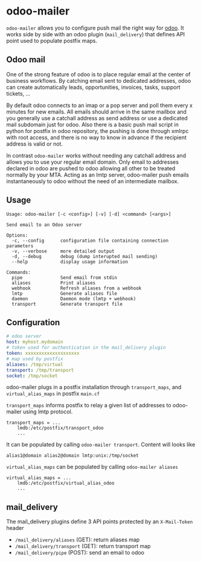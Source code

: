 # odoo-mailer

`odoo-mailer` allows you to configure push mail the right way for [odoo](https://odoo.com). It works side by side
with an odoo plugin (`mail_delivery`) that defines API point used to populate postfix maps.

## Odoo mail

One of the strong feature of odoo is to place regular email at the center of business workflows. By catching email
sent to dedicated addresses, odoo can create automatically leads, opportunities, invoices, tasks, support tickets, ...

By default odoo connects to an imap or a pop server and poll them every x minutes for new emails. All emails
should arrive in the same mailbox and you generally use a catchall address as send address or use a dedicated mail
subdomain just for odoo. Also there is a basic push mail script in python for postfix in odoo repository, the pushing
is done through xmlrpc with root access, and there is no way to know in advance if the recipient address is valid or not.

In contrast `odoo-mailer` works without needing any catchall address and allows you to use your regular email domain. Only
email to addresses declared in odoo are pushed to odoo allowing all other to be treated normally by your MTA. Acting
as an lmtp server, odoo-mailer push emails instantaneously to odoo without the need of an intermediate mailbox.

## Usage

```
Usage: odoo-mailer [-c <config>] [-v] [-d] <command> [<args>]

Send email to an Odoo server

Options:
  -c, --config      configuration file containing connection parameters
  -v, --verbose     more detailed output
  -d, --debug       debug (dump interupted mail sending)
  --help            display usage information

Commands:
  pipe              Send email from stdin
  aliases           Print aliases
  webhook           Refresh aliases from a webhook
  lmtp              Generate aliases file
  daemon            Daemon mode (lmtp + webhook)
  transport         Generate transport file
```

## Configuration

```yaml
# odoo server
host: myhost.mydomain
# token used for authentication in the mail_delivery plugin
token: xxxxxxxxxxxxxxxxxxxx
# map used by postfix
aliases: /tmp/virtual
transport: /tmp/transport
socket: /tmp/socket
```

odoo-mailer plugs in a postfix installation through `transport_maps`, and `virtual_alias_maps` in postfix `main.cf`

`transport_maps` informs postfix to relay a given list of addresses to odoo-mailer using lmtp protocol.

```
transport_maps = ...
    lmdb:/etc/postfix/transport_odoo
    ...
```

It can be populated by calling `odoo-mailer transport`. Content will looks like

```
alias1@domain alias2@domain lmtp:unix:/tmp/socket

```

`virtual_alias_maps` can be populated by calling `odoo-mailer aliases`

```
virtual_alias_maps = ...
    lmdb:/etc/postfix/virtual_alias_odoo
    ...
```

## mail_delivery

The mail_delivery plugins define 3 API points protected by an `X-Mail-Token` header

- `/mail_delivery/aliases` (GET): return aliases map
- `/mail_delivery/transport` (GET): return transport map
- `/mail_delivery/pipe` (POST): send an email to odoo


